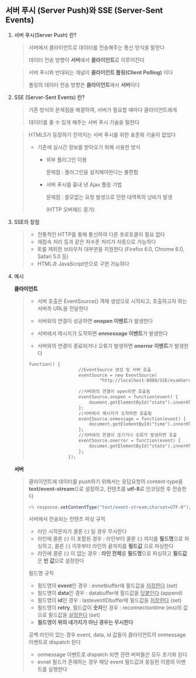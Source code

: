 ## 서버 푸시 (Server Push)와 SSE (Server-Sent Events) 

1. 서버 푸시(Server Push) 란?

   > 서버에서 클라이언트로 데이터를 전송해주는 통신 방식을 말한다
   >
   > 데이터 전송 방향이 **서버**에서 **클라이언트**로 이루어진다

   > 서버 푸시와 반대되는 개념이 **클라이언트 폴링(Client Polling)** 이다
   >
   > 폴링의 데이터 전송 방향은 **클라이언트**에서 **서버**이다

2. SSE (Server-Sent Events) 란?

   > 기존 방식의 문제점을 해결하여, 서버가 필요할 때마다 클라이언트에게 
   >
   > 데이터를 줄 수 있게 해주는 서버 푸시 기술을 말한다

   > HTML5가 등장하기 전까지는 서버 푸시를 위한 표준화 기술이 없었다
   >
   > - 기존에 실시간 정보를 받아오기 위해 사용한 방식 
   >   - 외부 플러그인 이용
   >
   >     문제점 : 플러그인을 설치해야한다는 불편함
   >
   >   - 서버 푸시를 흉내 낸 Ajax 폴링 기법 
   >
   >     문제점 : 쓸모없는 요청 발생으로 인한 대역폭의 낭비가 발생 
   >
   >     (HTTP 오버헤드 증가)

3. SSE의 장점

   > - 전통적인 HTTP를 통해 통신하여 다른 프로토콜이 필요 없다
   > - 재접속 처리 등과 같은 저수준 처리가 자동으로 가능하다
   > - IE를 제외한 브라우저 대부분을 지원한다 (Firefox 6.0, Chrome 6.0, Safari 5.0 등)
   > - HTML과 JavaScript만으로 구현 가능하다

4. 예시

   **클라이언트**

   > - 서버 호출은 EventSource() 객체 생성으로 시작되고, 호출하고자 하는 서버측 URL을 전달한다
   >
   > - 서버와의 연결이 성공하면 **onopen 이벤트**가 발생한다
   >
   > - 서버에서 메시지가 도착하면 **onmessage 이벤트**가 발생한다
   >
   > - 서버와의 연결이 종료되거나 오류가 발생하면 **onerror 이벤트**가 발생한다
   >
   >
   > ```html
   > function() {
   > 					//EventSource 생성 및 서버 호출
   > 					eventSource = new EventSource(
   > 							"http://localhost:8080/SSE/examServer.jsp");
   > 					
   > 					//서버와의 연결이 open되면 호출됨
   > 					eventSource.onopen = function(event) {
   > 						doument.getElementById("state").innerHTML = "STARTED";
   > 					};
   > 					//서버에서 메시지가 도착하면 호출됨
   > 					eventSource.onmessage = function(event) {
   > 						document.getElementById("time").innerHTML = event.data;
   > 					};
   > 					//서버와의 연결이 끊기거나 오류가 발생하면 호출
   > 					eventSource.onerror = function(event) {
   > 						documen.getElementById("state").innerHTML = "ERROR";
   > 					};
   > 				});
   > ```

   

   **서버**

   > 클라이언트에 데이터를 push하기 위해서는 응답요청의 content-type을 **text/event-stream**으로 설정하고, 컨텐츠를 **utf-8**로 인코딩한 후 전송한다	
   >
   > ```jsp
   > <% response.setContentType("text/event-stream;charset=UTF-8"); %>
   > ```
   >
   > 서버에서 전송되는 컨텐츠 파싱 규칙
   >
   > - 라인 시작문자가 콜론 (:) 일 경우 무시한다
   > - 라인에 콜론 (:) 이 포함된 경우 : 라인부터 콜론 (:) 까지를 **필드명**으로 파싱하고, 콜론 (:) 이후부터 라인의 끝까지를 **필드값** 으로 파싱한다
   > - 라인에 콜론 (:) 이 없는 경우 : **라인 전체**를 **필드명**으로 파싱하고 **필드값**은 **빈 값**으로 설정한다
   >
   > 
   >
   > 필드명 규칙 
   >
   > - 필드명이 **event**인 경우 : evnetbuffer에 필드값을 <u>저장한다</u> (set)
   > - 필드명이 **data**인 경우 : databuffer에 필드값을 <u>덧붙인다</u> (append)
   > - 필드명이 **id**인 경우 : lasteventIDbuffer에 필드값을 <u>저장한다</u> (set)
   > - 필드명이 **retry**, 필드값이 **숫자**인 경우 :  reconnectiontime (ms)의 값으로 필드값을 <u>설정한다</u> (set)
   > - **필드명이 위의 네가지가 아닌 경우는 무시한다**
   >
   > 
   >
   > 공백 라인이 있는 경우 event, data, id 값들이 클라이언트의 onmessage 이벤트로 dispatch 된다
   >
   > - onmessage 이벤트로 dispatch 되면 관련 버퍼들은 모두 초기화 된다
   > - evnet 필드가 존재하는 경우 해당 event 필드값과 동일한 이름의 이벤트를 실행한다		 	

